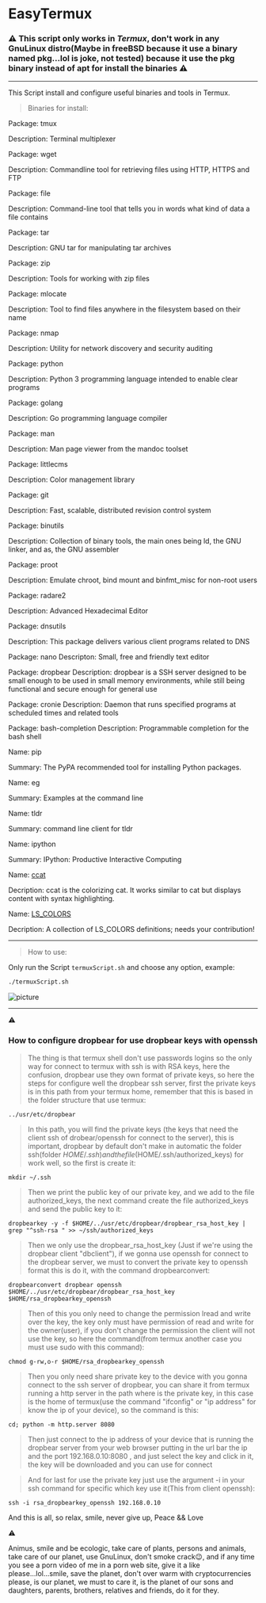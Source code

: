 # EasyTermux

### :warning: This script only works in *Termux*, don't work in any GnuLinux distro(Maybe in freeBSD because it use a binary named pkg...lol is joke, not tested) because it use the pkg binary instead of apt for install the binaries :warning:

---

This Script install and configure useful binaries and tools in Termux.

> Binaries for install:


Package: tmux

Description: Terminal multiplexer

Package: wget

Description: Commandline tool for retrieving files using HTTP, HTTPS and FTP

Package: file

Description: Command-line tool that tells you in words what kind of data a file contains

Package: tar

Description: GNU tar for manipulating tar archives

Package: zip

Description: Tools for working with zip files

Package: mlocate

Description: Tool to find files anywhere in the filesystem based on their name

Package: nmap

Description: Utility for network discovery and security auditing

Package: python

Description: Python 3 programming language intended to enable clear programs

Package: golang

Description: Go programming language compiler

Package: man

Description: Man page viewer from the mandoc toolset

Package: littlecms

Description: Color management library

Package: git

Description: Fast, scalable, distributed revision control system

Package: binutils

Description: Collection of binary tools, the main ones being ld, the GNU linker, and as, the GNU assembler

Package: proot

Description: Emulate chroot, bind mount and binfmt_misc for non-root users

Package: radare2

Description: Advanced Hexadecimal Editor

Package: dnsutils

Description: This package delivers various client programs related to DNS

Package: nano
Descripton: Small, free and friendly text editor

Package: dropbear
Description: dropbear is a SSH server designed to be small enough to be used in small memory environments, while still being functional and secure enough for general use

Package: cronie
Description: Daemon that runs specified programs at scheduled times and related tools

Package: bash-completion
Description: Programmable completion for the bash shell

Name: pip

Summary: The PyPA recommended tool for installing Python packages.

Name: eg

Summary: Examples at the command line

Name: tldr

Summary: command line client for tldr

Name: ipython

Summary: IPython: Productive Interactive Computing

Name: [ccat](https://github.com/jingweno/ccat)

Decription: ccat is the colorizing cat. It works similar to cat but displays content with syntax highlighting.

Name: [LS_COLORS](https://github.com/trapd00r/LS_COLORS)

Decription: A collection of LS_COLORS definitions; needs your contribution! 

---


> How to use:

Only run the Script `termuxScript.sh` and choose any option, example:

```bash
./termuxScript.sh
```

![picture](pic.png)

---

:warning:
 ### How to configure dropbear for use dropbear keys with openssh
 
 > The thing is that termux shell don't use passwords logins so the only way for connect to termux with ssh is with RSA keys, here the confusion, dropbear use they own format of private keys, so here the steps for configure well the dropbear ssh server, first the private keys is in this path from your termux home, remember that this is based in the folder structure that use termux:
 
 `../usr/etc/dropbear`
 
 > In this path, you will find the private keys (the keys that need the client ssh of drobear/openssh for connect to the server), this is important, dropbear by default don't make in automatic the folder ssh(folder $HOME/.ssh ) and the file ($HOME/.ssh/authorized_keys) for work well, so the first is create it:
 
`mkdir ~/.ssh`

> Then we print the public key of our private key, and we add to the file authorized_keys, the next command create the file authorized_keys and send the public key to it:

`dropbearkey -y -f $HOME/../usr/etc/dropbear/dropbear_rsa_host_key | grep "^ssh-rsa " >> ~/ssh/authorized_keys`

> Then we only use the dropbear_rsa_host_key (Just if we're using the dropbear client "dbclient"), if we  gonna use openssh for connect to the dropbear server, we must to convert the private key to openssh format this is do it, with the command dropbearconvert:

`dropbearconvert dropbear openssh $HOME/../usr/etc/dropbear/dropbear_rsa_host_key $HOME/rsa_dropbearkey_openssh`

> Then of this you only need to change the permission lread and write over the key, the key only must have permission of read and write for the owner(user), if you don't change the permission the client will not use the key, so here the command(from termux another case you must use sudo with this command):

`chmod g-rw,o-r $HOME/rsa_dropbearkey_openssh`

> Then you only need share private key to the device with you gonna connect to the ssh server of dropbear, you can share it from termux running a http server in the path where is the private key, in this case is the home of termux(use the command "ifconfig" or "ip address" for know the ip of your device), so the command is this:

`cd; python -m http.server 8080`

> Then just connect to the ip address of your device that is running the dropbear server from your web browser putting in the url bar the ip and the port 192.168.0.10:8080 , and just select the key and click in it, the key will be downloaded and you can use for connect


> And for last for use the private key just use the argument -i in your ssh command for specific which key use it(This from client openssh):

`ssh -i rsa_dropbearkey_openssh 192.168.0.10`



And this is all, so relax, smile, never give up, Peace && Love

:warning:

Animus, smile and be ecologic, take care of plants, persons and animals, take care of our planet, use GnuLinux, don't smoke crack😉, and if any time you see a porn video of me in a porn web site, give it a like please...lol...smile, save the planet, don't over warm with cryptocurrencies please, is our planet, we must to care it, is the planet of our sons and daughters, parents, brothers, relatives and friends, do it for they.
